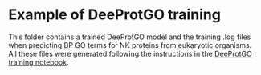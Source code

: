 # Example of DeeProtGO training

This folder contains a trained DeeProtGO model and the training .log files when predicting BP GO terms for NK proteins from eukaryotic organisms. All these files were generated following the instructions in the [DeeProtGO training notebook](https://colab.research.google.com/drive/1UwjkXnMB3Tte-8xR7AtgGjCAD_BIhiOQ?authuser=1).